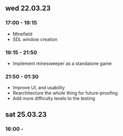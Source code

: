 ## wed 22.03.23
### 17:00 - 19:15
- Minefield
- SDL window creation
### 19:15 - 21:50
- Implement minesweeper as a standalone game

### 21:50 - 01:30
- Improve UI, and usability
- Rearchitecture the whole thing for future-proofing
- Add more difficulty levels to the testing


## sat 25.03.23

### 16:00 - 